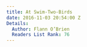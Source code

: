 ```yaml
---
title: At Swim-Two-Birds
date: 2016-11-03 20:54:00 Z
Details:
  Author: Flann O’Brien
  Readers List Rank: 76
---
```


